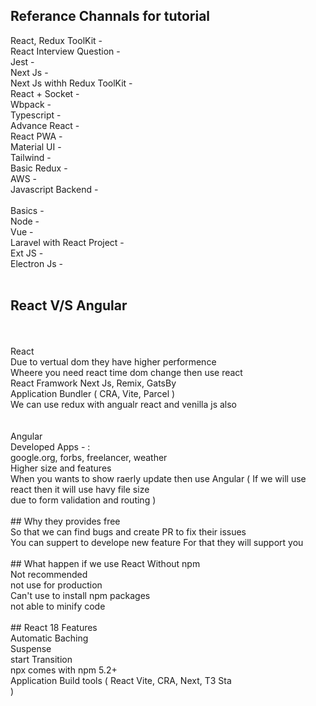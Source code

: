 ## Referance Channals for tutorial


<a hreff="https://www.youtube.com/watch?v=vz1RlUyrc3w&list=PLu71SKxNbfoDqgPchmvIsL4hTnJIrtige">React, Redux ToolKit - </a><br/>
<a hreff="https://www.youtube.com/watch?v=IT8OH9wE8M8&list=PL8p2I9GklV46zcfphaPD9xA0NhU2AKeCR">React Interview Question - </a><br/>
<a hreff="https://www.youtube.com/watch?v=xntMzZ5S1N0&list=PL8p2I9GklV47ZpFC9sNHTXwJRgwwzdkNG">Jest - </a><br/>
<a hreff="https://www.youtube.com/watch?v=YIqLzP0sVdc&list=PL8p2I9GklV44sj_Ikp8jQSvwD-m9htnHT">Next Js - </a><br/>
<a hreff="https://www.youtube.com/watch?v=5b3EeDJ_lus&list=PL8p2I9GklV47f0ZedfW67mM7PP74txHdw">Next Js withh Redux ToolKit - </a><br/>
<a hreff="https://www.youtube.com/watch?v=gryv5fboZHM&list=PL8p2I9GklV44QbwHVf9TMncJ7u6ZUlc9m&pp=iAQB">React + Socket - </a><br/>
<a hreff="https://www.youtube.com/watch?v=m_0o_YYmvVo&list=PL8p2I9GklV44T0YqVWyaPDcMdMpc5F6fp&pp=iAQB">Wbpack - </a><br/>
<a hreff="https://www.youtube.com/watch?v=B2mpyyubMCw&list=PL8p2I9GklV44LQUAXoJSN6W9uQG6erSA6">Typescript - </a><br/>
<a hreff="https://www.youtube.com/watch?v=kzwhFiw_My4&list=PL8p2I9GklV4760TbxmyQnJkMHHJ4HeT-q">Advance React - </a><br/>
<a hreff="https://www.youtube.com/watch?v=bRoRikxgIew&list=PL8p2I9GklV46NFHdQMFBjXvxwVqtJpa2N&pp=iAQB">React PWA - </a><br/>
<a hreff="https://www.youtube.com/watch?v=GE9bRdg4NTQ&list=PL8p2I9GklV4722H3_nosmpdjNXIPuBUXm">Material UI - </a><br/>
<a hreff="https://www.youtube.com/watch?v=_9mTJ84uL1Q&t=51s">Tailwind - </a><br/>
<a hreff="https://www.youtube.com/watch?v=Gqbfuuxv5ow&list=PL8p2I9GklV47jjUSMRXdLJQZCaImCPJjx">Basic Redux - </a><br/>
<a hreff="https://www.youtube.com/watch?v=TLf5OASKf18&list=PLu71SKxNbfoAlLSbCCttE4p5xxkDVCOk_">AWS - </a><br/>
<a hreff="https://www.youtube.com/watch?v=_9mTJ84uL1Q&t=51s">Javascript Backend - </a><br/>
<br/>
<a hreff="https://www.youtube.com/watch?v=Imq-P8EvPVg&list=PL8p2I9GklV47_aGbZ6vT2FgnIXgJnWxfH">Basics - </a><br/>
<a hreff="https://www.youtube.com/watch?v=zaLfOjNEOaQ&list=PL8p2I9GklV456iofeMKReMTvWLr7Ki9At">Node - </a><br/>
<a hreff="https://www.youtube.com/watch?v=h18hbBNxXac&list=PL8p2I9GklV45e7L_qC_mntM7FhSIV8pqa">Vue - </a>	<br/>
<a hreff="https://www.youtube.com/watch?v=z0UqqoedPkQ&list=PL8p2I9GklV441mpKgiou6lQ7cDFmqYA3B&pp=iAQB">Laravel with React Project - </a><br/>
<a hreff="https://www.youtube.com/watch?v=6W8m57d43eA&list=PL8p2I9GklV47EtM9MtAncMf4XLDJjaLkz&pp=iAQB">Ext JS - </a><br/>
<a hreff="https://www.youtube.com/watch?v=OLiY4AkY3Yk&list=PL8p2I9GklV47wOP4u1pe0Ca6xFUkU5ZxN"></a>Electron Js - <br/>
<br/>
## React V/S Angular<br/>
<br/>
<br/>
React<br/>
Due to vertual dom they have higher performence<br/>
Wheere you need react time dom change then use react<br/>
React Framwork Next Js, Remix, GatsBy<br/>
Application Bundler ( CRA, Vite, Parcel )<br/>
We can use redux with angualr react and venilla js also<br/>
<br/>
<br/>
Angular<br/>
Developed Apps - : <br/>
google.org, forbs, freelancer, weather<br/>
Higher size and features<br/>
When you wants to show raerly update then use Angular ( If we will use react then it will use havy file size<br/> due to form validation and routing )
<br/>
<br/>
## Why they provides free<br/>
So that we can find bugs and create PR to fix their issues <br/>
You can suppert to develope new feature For that they will support  you<br/>
<br/>
## What happen if we use React Without npm<br/>
Not recommended<br/>
not use for production<br/>
Can't use to install npm packages<br/>
not able to minify code<br/>
<br/>
## React 18 Features<br/>
Automatic Baching<br/>
Suspense<br/>
start Transition<br/>
npx comes with npm 5.2+ <br/>
Application Build tools ( React Vite, CRA, Next, T3 Sta<br/> )

